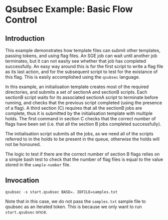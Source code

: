 Qsubsec Example: Basic Flow Control
===================================

Introduction
------------

This example demonstrates how template files can submit other templates, passing tokens, and using flag files. An SGE job can wait until another job terminates, but it can not easity see whether that job has completed successfully. An easy way around this is for the first script to write a flag file as its last action, and for the subsequent script to test for the existance of this flag. This is easily accomplished using the `qsubsec` language.

In this example, an initialisation template creates most of the required directories, and submits a set of sectionA and sectionB scripts. Each sectionB script waits for its associated sectionA script to terminate before running, and checks that the previous script completed (using the presence of a flag). A third section (C) requires that all the sectionB jobs are complete, thus it is submitted by the initialisation template with multiple holds. The first command in section C checks that the correct number of flags have been set (i.e. that all the section B jobs completed successfully).

The initialisation script submits all the jobs, as we need all of the scripts referred to in the holds to be present in the queue, otherwise the holds will not be honoured.

The logic to test if there are the correct number of section B flags relies on a simple bash test to check that the number of flag files is equal to the value stored in the `sample-number` file.

Invocation
----------

    qsubsec -s start.qsubsec BASE=. IDFILE=samples.txt

Note that in this case, we do not pass the `samples.txt` sample file to qsubsec as an iterated token. This is because we only want to run `start.qsubsec` once.
